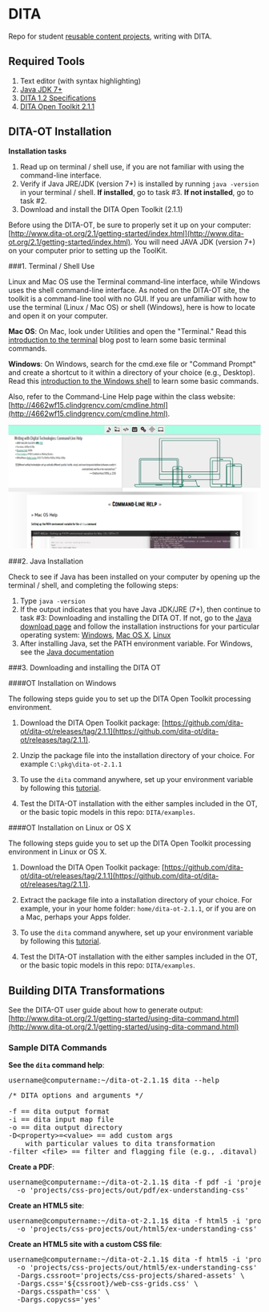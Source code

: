 # DITA

Repo for student [reusable content projects](http://4662wf15.clindgrencv.com/#reusable-content-projects), writing with DITA.

## Required Tools

1. Text editor (with syntax highlighting)
2. [Java JDK 7+](http://www.oracle.com/technetwork/java/javase/downloads/jdk8-downloads-2133151.html)
3. [DITA 1.2 Specifications](http://docs.oasis-open.org/dita/v1.2/spec/DITA1.2-spec.html)
4. [DITA Open Toolkit 2.1.1](http://www.dita-ot.org/2.1/)

## DITA-OT Installation

**Installation tasks**

1. Read up on terminal / shell use, if you are not familiar with using the command-line interface.
2. Verify if Java JRE/JDK (version 7+) is installed by running <code>java -version</code> in your terminal / shell. **If installed**, go to task #3. **If not installed**, go to task #2.
3. Download and install the DITA Open Toolkit (2.1.1)

Before using the DITA-OT, be sure to properly set it up on your computer: [http://www.dita-ot.org/2.1/getting-started/index.html](http://www.dita-ot.org/2.1/getting-started/index.html). You will need JAVA JDK (version 7+) on your computer prior to setting up the ToolKit.

###1. Terminal / Shell Use

Linux and Mac OS use the Terminal command-line interface, while Windows uses the shell command-line interface. As noted on the DITA-OT site, the toolkit is a command-line tool with no GUI. If you are unfamiliar with how to use the terminal (Linux / Mac OS) or shell (Windows), here is how to locate and open it on your computer.

**Mac OS**: On Mac, look under Utilities and open the "Terminal." Read this [introduction to the terminal](http://blog.teamtreehouse.com/introduction-to-the-mac-os-x-command-line) blog post to learn some basic terminal commands.

**Windows**: On Windows, search for the cmd.exe file or "Command Prompt" and create a shortcut to it within a directory of your choice (e.g., Desktop). Read this [introduction to the Windows shell](http://www.computerhope.com/issues/chusedos.htm) to learn some basic commands.

Also, refer to the Command-Line Help page within the class website: [http://4662wf15.clindgrencv.com/cmdline.html](http://4662wf15.clindgrencv.com/cmdline.html). 

![Screen shot of the Command-Line Help web page.](/assets/img/cmd-line-page.png)

###2. Java Installation

Check to see if Java has been installed on your computer by opening up the terminal / shell, and completing the following steps:

1. Type <code>java -version</code>
2. If the output indicates that you have Java JDK/JRE (7+), then continue to task #3: Downloading and installing the DITA OT. If not, go to the [Java download page](http://www.oracle.com/technetwork/java/javase/downloads/jdk8-downloads-2133151.html) and follow the installation instructions for your particular operating system: [Windows](https://docs.oracle.com/javase/8/docs/technotes/guides/install/windows_jdk_install.html#CHDEBCCJ), [Mac OS X](https://docs.oracle.com/javase/8/docs/technotes/guides/install/mac_jdk.html#CHDBADCG), [Linux](https://docs.oracle.com/javase/8/docs/technotes/guides/install/linux_jdk.html#BJFGGEFG)
3. After installing Java, set the PATH environment variable. For Windows, see the [Java documentation](https://docs.oracle.com/javase/8/docs/technotes/guides/install/windows_jdk_install.html#BABGDJFH)

###3. Downloading and installing the DITA OT

####OT Installation on Windows

The following steps guide you to set up the DITA Open Toolkit processing environment.

1. Download the DITA Open Toolkit package: [https://github.com/dita-ot/dita-ot/releases/tag/2.1.1](https://github.com/dita-ot/dita-ot/releases/tag/2.1.1).

2. Unzip the package file into the installation directory of your choice. For example <code>C:&#92;pkg&#92;dita-ot-2.1.1</code>

3. To use the <code>dita</code> command anywhere, set up your environment variable by following this [tutorial](http://4662wf15.clindgrencv.com/cmdline.html#windows-path-envar).

4. Test the DITA-OT installation with the either samples included in the OT, or the basic topic models in this repo: <code>DITA/examples</code>.

####OT Installation on Linux or OS X

The following steps guide you to set up the DITA Open Toolkit processing environment in Linux or OS X.

1. Download the DITA Open Toolkit package: [https://github.com/dita-ot/dita-ot/releases/tag/2.1.1](https://github.com/dita-ot/dita-ot/releases/tag/2.1.1).

2. Extract the package file into a installation directory of your choice. For example, your in your home folder: <code>home/dita-ot-2.1.1</code>, or if you are on a Mac, perhaps your Apps folder.

3. To use the <code>dita</code> command anywhere, set up your environment variable by following this [tutorial](http://4662wf15.clindgrencv.com/cmdline.html#mac-path-envar).

4. Test the DITA-OT installation with the either samples included in the OT, or the basic topic models in this repo: <code>DITA/examples</code>.


## Building DITA Transformations

See the DITA-OT user guide about how to generate output: [http://www.dita-ot.org/2.1/getting-started/using-dita-command.html](http://www.dita-ot.org/2.1/getting-started/using-dita-command.html)

### Sample DITA Commands

**See the <code>dita</code> command help**:

<pre>
username@computername:~/dita-ot-2.1.1$ dita --help
</pre>

<pre>
/* DITA options and arguments */

-f == dita output format
-i == dita input map file
-o == dita output directory
-D&lt;property&gt;=&lt;value&gt; == add custom args 
    with particular values to dita transformation
-filter &lt;file&gt; == filter and flagging file (e.g., .ditaval)
</pre>

**Create a PDF**:

<pre>
username@computername:~/dita-ot-2.1.1$ dita -f pdf -i 'projects/css-projects/understanding_css.ditamap' \
  -o 'projects/css-projects/out/pdf/ex-understanding-css'
</pre>

**Create an HTML5 site**:

<pre>
username@computername:~/dita-ot-2.1.1$ dita -f html5 -i 'projects/css-projects/understanding_css.ditamap' \
  -o 'projects/css-projects/out/html5/ex-understanding-css'
</pre>

**Create an HTML5 site with a custom CSS file**:

<pre>
username@computername:~/dita-ot-2.1.1$ dita -f html5 -i 'projects/css-projects/understanding_css.ditamap' \
  -o 'projects/css-projects/out/html5/ex-understanding-css' \
  -Dargs.cssroot='projects/css-projects/shared-assets' \
  -Dargs.css='${cssroot}/web-css-grids.css' \
  -Dargs.csspath='css' \
  -Dargs.copycss='yes'
</pre>
